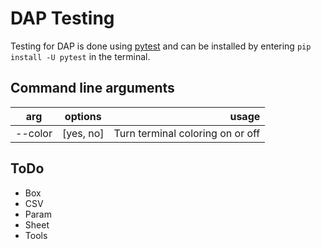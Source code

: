 # DAP Testing

Testing for DAP is done using [pytest](pytest.org) and can be installed by entering `pip install -U pytest` in the terminal.  

## Command line arguments
| arg | options | usage |
| ---- |:----:| ----:|
| --color | [yes, no] | Turn terminal coloring on or off |

## ToDo
* Box
* CSV
* Param
* Sheet
* Tools